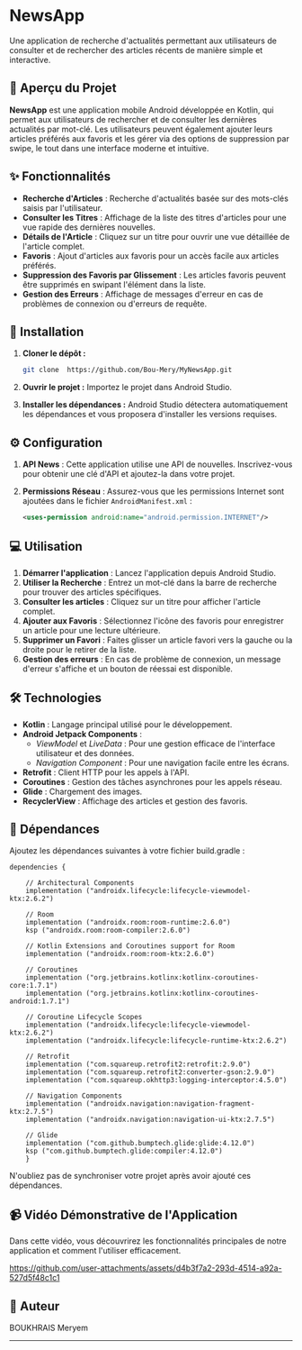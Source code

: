 # NewsApp

Une application de recherche d'actualités permettant aux utilisateurs de consulter et de rechercher des articles récents de manière simple et interactive.

## 📖 Aperçu du Projet

**NewsApp** est une application mobile Android développée en Kotlin, qui permet aux utilisateurs de rechercher et de consulter les dernières actualités par mot-clé. Les utilisateurs peuvent également ajouter leurs articles préférés aux favoris et les gérer via des options de suppression par swipe, le tout dans une interface moderne et intuitive.

## ✨ Fonctionnalités

- **Recherche d'Articles** : Recherche d'actualités basée sur des mots-clés saisis par l'utilisateur.
- **Consulter les Titres** : Affichage de la liste des titres d'articles pour une vue rapide des dernières nouvelles.
- **Détails de l'Article** : Cliquez sur un titre pour ouvrir une vue détaillée de l'article complet.
- **Favoris** : Ajout d'articles aux favoris pour un accès facile aux articles préférés.
- **Suppression des Favoris par Glissement** : Les articles favoris peuvent être supprimés en swipant l'élément dans la liste.
- **Gestion des Erreurs** : Affichage de messages d'erreur en cas de problèmes de connexion ou d'erreurs de requête.

## 🚀 Installation

1. **Cloner le dépôt :**
   ```bash
   git clone  https://github.com/Bou-Mery/MyNewsApp.git
   
   ```

2. **Ouvrir le projet :** Importez le projet dans Android Studio.

3. **Installer les dépendances :** Android Studio détectera automatiquement les dépendances et vous proposera d'installer les versions requises.

## ⚙️ Configuration

1. **API News** : Cette application utilise une API de nouvelles. Inscrivez-vous pour obtenir une clé d'API et ajoutez-la dans votre projet.

2. **Permissions Réseau** : Assurez-vous que les permissions Internet sont ajoutées dans le fichier `AndroidManifest.xml` :
   ```xml
   <uses-permission android:name="android.permission.INTERNET"/>
   ```

## 💻 Utilisation

1. **Démarrer l'application** : Lancez l'application depuis Android Studio.
2. **Utiliser la Recherche** : Entrez un mot-clé dans la barre de recherche pour trouver des articles spécifiques.
3. **Consulter les articles** : Cliquez sur un titre pour afficher l'article complet.
4. **Ajouter aux Favoris** : Sélectionnez l'icône des favoris pour enregistrer un article pour une lecture ultérieure.
5. **Supprimer un Favori** : Faites glisser un article favori vers la gauche ou la droite pour le retirer de la liste.
6. **Gestion des erreurs** : En cas de problème de connexion, un message d'erreur s'affiche et un bouton de réessai est disponible.

## 🛠️ Technologies

- **Kotlin** : Langage principal utilisé pour le développement.
- **Android Jetpack Components** :
  - *ViewModel* et *LiveData* : Pour une gestion efficace de l'interface utilisateur et des données.
  - *Navigation Component* : Pour une navigation facile entre les écrans.
- **Retrofit** : Client HTTP pour les appels à l'API.
- **Coroutines** : Gestion des tâches asynchrones pour les appels réseau.
- **Glide** : Chargement des images.
- **RecyclerView** : Affichage des articles et gestion des favoris.

## 🧩 Dépendances
Ajoutez les dépendances suivantes à votre fichier build.gradle :

```
dependencies {
    
    // Architectural Components
    implementation ("androidx.lifecycle:lifecycle-viewmodel-ktx:2.6.2")

    // Room
    implementation ("androidx.room:room-runtime:2.6.0")
    ksp ("androidx.room:room-compiler:2.6.0")

    // Kotlin Extensions and Coroutines support for Room
    implementation ("androidx.room:room-ktx:2.6.0")

    // Coroutines
    implementation ("org.jetbrains.kotlinx:kotlinx-coroutines-core:1.7.1")
    implementation ("org.jetbrains.kotlinx:kotlinx-coroutines-android:1.7.1")

    // Coroutine Lifecycle Scopes
    implementation ("androidx.lifecycle:lifecycle-viewmodel-ktx:2.6.2")
    implementation ("androidx.lifecycle:lifecycle-runtime-ktx:2.6.2")

    // Retrofit
    implementation ("com.squareup.retrofit2:retrofit:2.9.0")
    implementation ("com.squareup.retrofit2:converter-gson:2.9.0")
    implementation ("com.squareup.okhttp3:logging-interceptor:4.5.0")

    // Navigation Components
    implementation ("androidx.navigation:navigation-fragment-ktx:2.7.5")
    implementation ("androidx.navigation:navigation-ui-ktx:2.7.5")

    // Glide
    implementation ("com.github.bumptech.glide:glide:4.12.0")
    ksp ("com.github.bumptech.glide:compiler:4.12.0")
    }
```
N'oubliez pas de synchroniser votre projet après avoir ajouté ces dépendances.

## 📹 Vidéo Démonstrative de l'Application

Dans cette vidéo, vous découvrirez les fonctionnalités principales de notre application et comment l'utiliser efficacement. 

https://github.com/user-attachments/assets/d4b3f7a2-293d-4514-a92a-527d5f48c1c1


## 📜 Auteur

BOUKHRAIS Meryem

---
